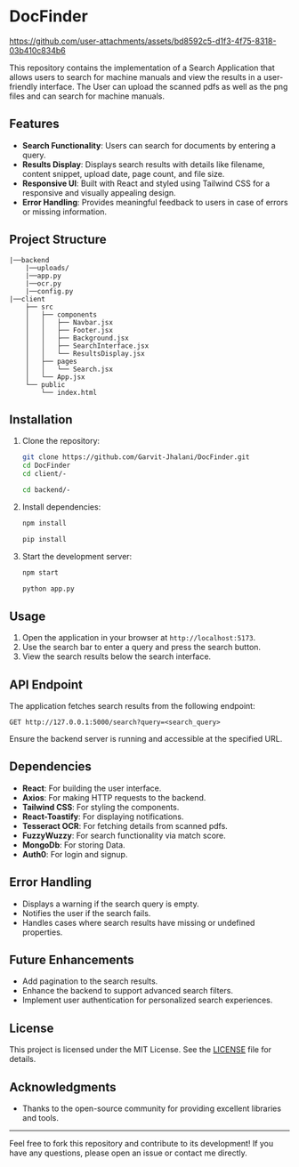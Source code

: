 # DocFinder



https://github.com/user-attachments/assets/bd8592c5-d1f3-4f75-8318-03b410c834b6



This repository contains the implementation of a Search Application that allows users to search for machine manuals and view the results in a user-friendly interface. The User can upload the scanned pdfs as well as the png files and can search for machine manuals.

## Features

- **Search Functionality**: Users can search for documents by entering a query.
- **Results Display**: Displays search results with details like filename, content snippet, upload date, page count, and file size.
- **Responsive UI**: Built with React and styled using Tailwind CSS for a responsive and visually appealing design.
- **Error Handling**: Provides meaningful feedback to users in case of errors or missing information.

## Project Structure

```
|──backend
    |──uploads/
    |──app.py
    |──ocr.py
    |──config.py
|──client
    ├── src
    │   ├── components
    │   │   ├── Navbar.jsx
    │   │   ├── Footer.jsx
    │   │   ├── Background.jsx
    │   │   ├── SearchInterface.jsx
    │   │   └── ResultsDisplay.jsx
    │   ├── pages
    │   │   └── Search.jsx
    │   └── App.jsx
    └── public
        └── index.html
```

## Installation

1. Clone the repository:

   ```bash
   git clone https://github.com/Garvit-Jhalani/DocFinder.git
   cd DocFinder
   cd client/-
   
   cd backend/-
   ```

2. Install dependencies:

   ```bash
   npm install
   
   pip install
   ```

3. Start the development server:
   ```bash
   npm start
   
   python app.py
   ```

## Usage

1. Open the application in your browser at `http://localhost:5173`.
2. Use the search bar to enter a query and press the search button.
3. View the search results below the search interface.

## API Endpoint

The application fetches search results from the following endpoint:

```
GET http://127.0.0.1:5000/search?query=<search_query>
```

Ensure the backend server is running and accessible at the specified URL.

## Dependencies

- **React**: For building the user interface.
- **Axios**: For making HTTP requests to the backend.
- **Tailwind CSS**: For styling the components.
- **React-Toastify**: For displaying notifications.
- **Tesseract OCR**: For fetching details from scanned pdfs.
- **FuzzyWuzzy**: For search functionality via match score.
- **MongoDb**: For storing Data.
- **Auth0**: For login and signup.

## Error Handling

- Displays a warning if the search query is empty.
- Notifies the user if the search fails.
- Handles cases where search results have missing or undefined properties.

## Future Enhancements

- Add pagination to the search results.
- Enhance the backend to support advanced search filters.
- Implement user authentication for personalized search experiences.

## License

This project is licensed under the MIT License. See the [LICENSE](LICENSE) file for details.

## Acknowledgments

- Thanks to the open-source community for providing excellent libraries and tools.

---

Feel free to fork this repository and contribute to its development! If you have any questions, please open an issue or contact me directly.
